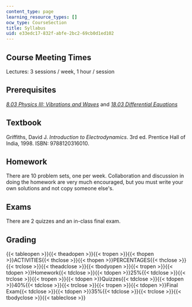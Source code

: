 ```yaml
---
content_type: page
learning_resource_types: []
ocw_type: CourseSection
title: Syllabus
uid: e33edc17-832f-abfe-2bc2-69cb0d1ed102
---
```

## Course Meeting Times

Lectures: 3 sessions / week, 1 hour / session

## Prerequisites

[_8.03 Physics III: Vibrations and Waves_](/courses/8-03sc-physics-iii-vibrations-and-waves-fall-2016) and [_18.03 Differential Equations_](/courses/18-03sc-differential-equations-fall-2011)

## Textbook

Griffiths, David J. _Introduction to Electrodynamics_. 3rd ed. Prentice Hall of India, 1998. ISBN: 9788120316010.

## Homework

There are 10 problem sets, one per week. Collaboration and discussion in doing the homework are very much encouraged, but you must write your own solutions and not copy someone else's.

## Exams

There are 2 quizzes and an in-class final exam.

## Grading

{{< tableopen >}}{{< theadopen >}}{{< tropen >}}{{< thopen >}}ACTIVITIES{{< thclose >}}{{< thopen >}}PERCENTAGES{{< thclose >}}{{< trclose >}}{{< theadclose >}}{{< tbodyopen >}}{{< tropen >}}{{< tdopen >}}Homework{{< tdclose >}}{{< tdopen >}}25%{{< tdclose >}}{{< trclose >}}{{< tropen >}}{{< tdopen >}}Quizzes{{< tdclose >}}{{< tdopen >}}40%{{< tdclose >}}{{< trclose >}}{{< tropen >}}{{< tdopen >}}Final Exam{{< tdclose >}}{{< tdopen >}}35%{{< tdclose >}}{{< trclose >}}{{< tbodyclose >}}{{< tableclose >}}